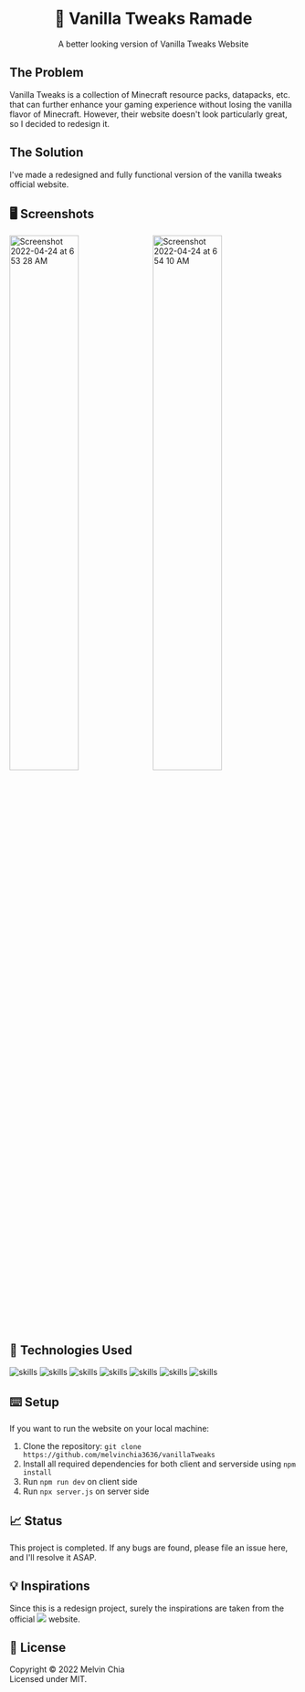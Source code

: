 <center><h1 align="center">🧰 Vanilla Tweaks Ramade</h1></center>

<p align="center">A better looking version of Vanilla Tweaks Website</p>

## The Problem

Vanilla Tweaks is a collection of Minecraft resource packs, datapacks, etc. that can further enhance your gaming experience without losing the vanilla flavor of Minecraft. However, their website doesn't look particularly great, so I decided to redesign it.
## The Solution

I've made a redesigned and fully functional version of the vanilla tweaks official website.

## 🖥 Screenshots

<div>

 <img width="49%" alt="Screenshot 2022-04-24 at 6 53 28 AM" src="https://user-images.githubusercontent.com/64565584/164948663-87b520e2-e3b7-4ca9-8797-7f4d1d9d8f47.png">
<img width="49%" alt="Screenshot 2022-04-24 at 6 54 10 AM" src="https://user-images.githubusercontent.com/64565584/164948676-ed27e417-71ab-42ff-91b1-bec7bed89e04.png">
 
  
</div>

## 🔬 Technologies Used 

![skills](https://img.shields.io/badge/-TYPESCRIPT-FF0000?style=for-the-badge&logo=typescript&logoColor=white&color=blue)
![skills](https://img.shields.io/badge/-HTML-FF0000?style=for-the-badge&logo=html5&logoColor=white&color=green)
![skills](https://img.shields.io/badge/-CSS-FF0000?style=for-the-badge&logo=css3&logoColor=white&color=indigo)
![skills](https://img.shields.io/badge/-TAILWIND_CSS-FF0000?style=for-the-badge&logo=tailwindcss&logoColor=white&color=22D3EE)
![skills](https://img.shields.io/badge/-REACT_JS-FF0000?style=for-the-badge&logo=react&logoColor=white&color=38BDF8)
![skills](https://img.shields.io/badge/-EXPRESS_JS-FF0000?style=for-the-badge&logo=express&logoColor=white&color=grey)
![skills](https://img.shields.io/badge/-FIGMA-FF0000?style=for-the-badge&logo=figma&logoColor=white&color=red)

## ⌨️ Setup

If you want to run the website on your local machine:
1. Clone the repository: `git clone https://github.com/melvinchia3636/vanillaTweaks`
2. Install all required dependencies for both client and serverside using `npm install`
4. Run `npm run dev` on client side
5. Run `npx server.js` on server side

## 📈 Status

This project is completed. If any bugs are found, please file an issue here, and I'll resolve it ASAP.

## 💡 Inspirations 

Since this is a redesign project, surely the inspirations are taken from the official ![](https://vanillatweaks.net/) website.
 
## 📄 License

Copyright © 2022 Melvin Chia<br/>
Licensed under MIT.
